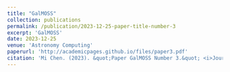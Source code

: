 ```yaml
---
title: "GalMOSS"
collection: publications
permalink: /publication/2023-12-25-paper-title-number-3
excerpt: 'GalMOSS'
date: 2023-12-25
venue: 'Astronomy Computing'
paperurl: 'http://academicpages.github.io/files/paper3.pdf'
citation: 'Mi Chen. (2023). &quot;Paper GalMOSS Number 3.&quot; <i>Journal 1</i>. 1(3).'
---
```

<!-- This paper is about the number 3. The number 4 is left for future work.

[Download paper here](http://academicpages.github.io/files/paper3.pdf)

Recommended citation: Your Name, You. (2015). "Paper Title Number 3." <i>Journal 1</i>. 1(3). -->